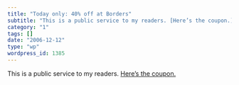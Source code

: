 ```yaml
---
title: "Today only: 40% off at Borders"
subtitle: "This is a public service to my readers. [Here’s the coupon.](http://f.chtah.com/i/9/276579820/coupon..."
category: "1"
tags: []
date: "2006-12-12"
type: "wp"
wordpress_id: 1385
---
```

This is a public service to my readers. [Here’s the coupon.](http://f.chtah.com/i/9/276579820/couponbook50_1212.htm)